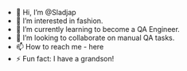 - 👋 Hi, I’m @Sladjap
- 👀 I’m interested in fashion.
- 🌱 I’m currently learning to become a QA Engineer.
- 💞️ I’m looking to collaborate on manual QA tasks.
- 📫 How to reach me - here
- ⚡ Fun fact: I have a grandson!

<!---
Sladjap/Sladjap is a ✨ special ✨ repository because its `README.md` (this file) appears on your GitHub profile.
You can click the Preview link to take a look at your changes.
--->
